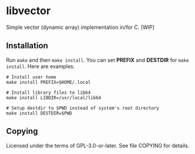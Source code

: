 # libvector
Simple vector (dynamic array) implementation in/for C. [WIP]

## Installation
Run `make` and then `make install`. You can set **PREFIX** and **DESTDIR**
for `make install`. Here are examples.

	# Install user home
	make install PREFIX=$HOME/.local

	# Install library files to lib64
	make install LIBDIR=/usr/local/lib64

	# Setup destdir to $PWD instead of system's root directory
	make install DESTDIR=$PWD

## Copying
Licensed under the terms of GPL-3.0-or-later. See file COPYING for details.
